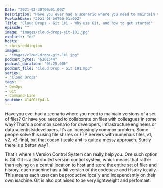 ```yaml
---
Date: "2021-03-30T00:01:00Z"
Description: "Have you ever had a scenario where you need to maintain versions of a set of files? Or have you needed to collaborate on files with colleagues in some way? That's a common scenario for developers, infrastructure engineers or data scientists/developers. It's an increasingly common problem. Some people solve this using   file shares or FTP Servers with numerous files, v1, v2, v2-final, but that doesn't scale and is quite a messy approach. Surely there is a better way? That's where a Version Control System can really help you. One such option is Git. Git is a distributed version control system, which means that rather than relying on a central location to host and store the entire set of files and history, each machine has a full version of the codebase and history locally. This means each user can be productive locally and independently on their own machine. Git is also optimised to be very lightweight and perfomant."
PublishDate: "2021-03-30T00:01:00Z"
Title: "Cloud Drops - Git 101 - Why use Git, and how to get started"
episode: ""
image: "images/cloud-drops-git-101.jpg"
explicit: "no"
hosts:
- chrisreddington
images:
- "images/cloud-drops-git-101.jpg"
podcast_bytes: "6201344"
podcast_duration: "06:25.000"
podcast_file: "Cloud Drop - Git 101.mp3"
series:
- "Cloud Drops"
tags:
- DevOps
- Git
- Command-Line
youtube: 4140Gtfp4-A
---
```

Have you ever had a scenario where you need to maintain versions of a set of files? Or have you needed to collaborate on files with colleagues in some way? That's a common scenario for developers, infrastructure engineers or data scientists/developers. It's an increasingly common problem. Some people solve this using   file shares or FTP Servers with numerous files, v1, v2, v2-final, but that doesn't scale and is quite a messy approach. Surely there is a better way?

That's where a Version Control System can really help you. One such option is Git. Git is a distributed version control system, which means that rather than relying on a central location to host and store the entire set of files and history, each machine has a full version of the codebase and history locally. This means each user can be productive locally and independently on their own machine. Git is also optimised to be very lightweight and perfomant.